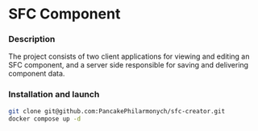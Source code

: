 # SFC Component

### Description

The project consists of two client applications for viewing and editing an SFC component, and a server side responsible for saving and delivering component data.

### Installation and launch

```bash
git clone git@github.com:PancakePhilarmonych/sfc-creator.git
docker compose up -d